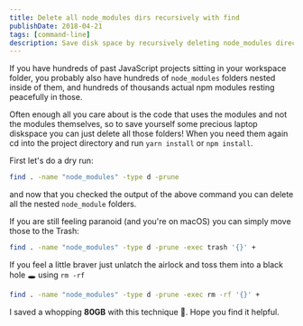 ```yaml
---
title: Delete all node_modules dirs recursively with find
publishDate: 2018-04-21
tags: [command-line]
description: Save disk space by recursively deleting node_modules directories using find command for JavaScript cleanup.
---
```


If you have hundreds of past JavaScript projects sitting in your workspace folder, you probably also have hundreds of `node_modules` folders nested inside of them, and hundreds of thousands actual npm modules resting peacefully in those.

Often enough all you care about is the code that uses the modules and not the modules themselves, so to save yourself some precious laptop diskspace you can just delete all those folders! When you need them again cd into the project directory and run `yarn install` or `npm install`.

First let's do a dry run:

```bash
find . -name "node_modules" -type d -prune
```

and now that you checked the output of the above command you can delete all the nested `node_module` folders. 

If you are still feeling paranoid (and you're on macOS) you can simply move those to the Trash:

```bash
find . -name "node_modules" -type d -prune -exec trash '{}' +
```

If you feel a little braver just unlatch the airlock and toss them into a black hole 🕳 using `rm -rf`

```bash
find . -name "node_modules" -type d -prune -exec rm -rf '{}' +
```

I saved a whopping **80GB** with this technique 🤑. Hope you find it helpful.